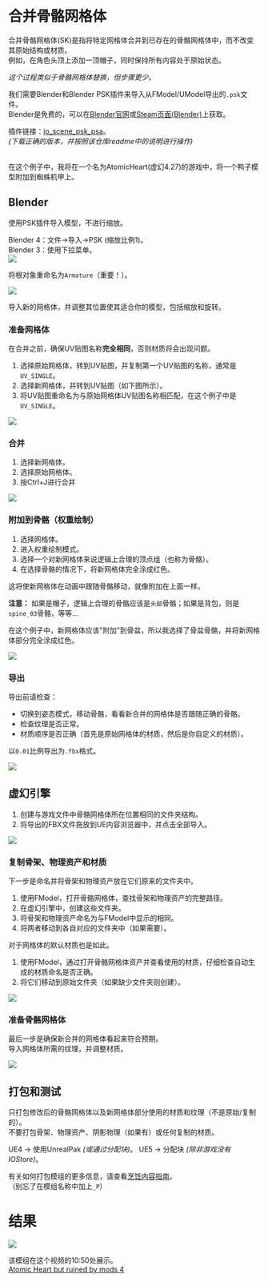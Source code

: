 # 合并骨骼网格体
合并骨骼网格体(SK)是指将特定网格体合并到已存在的骨骼网格体中，而不改变其原始结构或材质。<br>
例如，在角色头顶上添加一顶帽子，同时保持所有内容处于原始状态。

_这个过程类似于骨骼网格体替换，但步骤更少。_

我们需要Blender和Blender PSK插件来导入从FModel/UModel导出的`.psk`文件。<br>
Blender是免费的，可以在[Blender官网](https://www.blender.org/)或[Steam页面(Blender)](https://store.steampowered.com/app/365670/Blender/)上获取。

插件链接：[io_scene_psk_psa](https://github.com/DarklightGames/io_scene_psk_psa)。<br>
_(下载正确的版本，并按照该仓库readme中的说明进行操作)_

<br>
在这个例子中，我将在一个名为AtomicHeart(虚幻4.27)的游戏中，将一个鸭子模型附加到蜘蛛机甲上。

## Blender
使用PSK插件导入模型，不进行缩放。

Blender 4：文件->导入->PSK (缩放比例1)。<br>
Blender 3：使用下拉菜单。<br>
![](/Media/MergingSK/blender1.png)

将根对象重命名为`Armature`（重要！）。

![](/Media/MergingSK/blender2.png)

导入新的网格体，并调整其位置使其适合你的模型，包括缩放和旋转。

### 准备网格体
在合并之前，确保UV贴图名称**完全相同**，否则材质将会出现问题。

1. 选择原始网格体，转到UV贴图，并复制第一个UV贴图的名称，通常是`UV_SINGLE`。
2. 选择新网格体，并转到UV贴图（如下图所示）。
3. 将UV贴图重命名为与原始网格体UV贴图名称相匹配，在这个例子中是`UV_SINGLE`。

![](/Media/MergingSK/uvmap.png)


### 合并

1. 选择新网格体。
2. 选择原始网格体。
3. 按Ctrl+J进行合并

![](/Media/MergingSK/blender3.png)

### 附加到骨骼（权重绘制）
1. 选择网格体。
2. 进入权重绘制模式。
3. 选择一个对新网格体来说逻辑上合理的顶点组（也称为骨骼）。
4. 在选择骨骼的情况下，将新网格体完全涂成红色。

这将使新网格体在动画中跟随骨骼移动，就像附加在上面一样。

**注意：**
如果是帽子，逻辑上合理的骨骼应该是`头部`骨骼；如果是背包，则是`spine_03`骨骼，等等...

在这个例子中，新网格体应该"附加"到骨盆，所以我选择了骨盆骨骼，并将新网格体部分完全涂成红色。

![](/Media/MergingSK/blender4.png)

### 导出
导出前请检查：
- 切换到姿态模式，移动骨骼，看看新合并的网格体是否跟随正确的骨骼。
- 检查纹理是否正常。
- 材质顺序是否正确（首先是原始网格体的材质，然后是你自定义的材质）。

以`0.01`比例导出为`.fbx`格式。

![](/Media/MergingSK/blender5.png)


## 虚幻引擎
1. 创建与游戏文件中骨骼网格体所在位置相同的文件夹结构。
2. 将导出的FBX文件拖放到UE内容浏览器中，并点击全部导入。

![](/Media/MergingSK/ue1.png)

### 复制骨架、物理资产和材质
下一步是命名并将骨架和物理资产放在它们原来的文件夹中。

1. 使用FModel，打开骨骼网格体，查找骨架和物理资产的完整路径。
2. 在虚幻引擎中，创建这些文件夹。
3. 将骨架和物理资产命名为与FModel中显示的相同。
4. 将两者移动到各自对应的文件夹中（如果需要）。

对于网格体的默认材质也是如此。
1. 使用FModel，通过打开骨骼网格体资产并查看使用的材质，仔细检查自动生成的材质命名是否正确。
2. 将它们移动到原始文件夹（如果缺少文件夹则创建）。

![](/Media/MergingSK/ue2.png)

### 准备骨骼网格体
最后一步是确保新合并的网格体看起来符合预期。<br>
导入网格体所需的纹理，并调整材质。

![](/Media/MergingSK/ue2.png)

## 打包和测试
只打包修改后的骨骼网格体以及新网格体部分使用的材质和纹理（不是原始/复制的）。<br>
不要打包骨架、物理资产、阴影物理（如果有）或任何复制的材质。

UE4 -> 使用UnrealPak _(或通过分配块)_。
UE5 -> 分配块 _(除非游戏没有IOStore)_。

有关如何打包模组的更多信息，请查看[烹饪内容指南](/IntermediateModding/CookingContent.md)。<br>
（别忘了在模组名称中加上`_P`）

# 结果 
![](/Media/MergingSK/result.jpg)

该模组在这个视频的10:50处展示。<br>
[Atomic Heart but ruined by mods 4](https://www.youtube.com/watch?v=udicbk3VMrk)